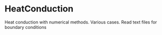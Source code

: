# HeatConduction
Heat conduction with numerical methods. Various cases. Read text files for boundary conditions
